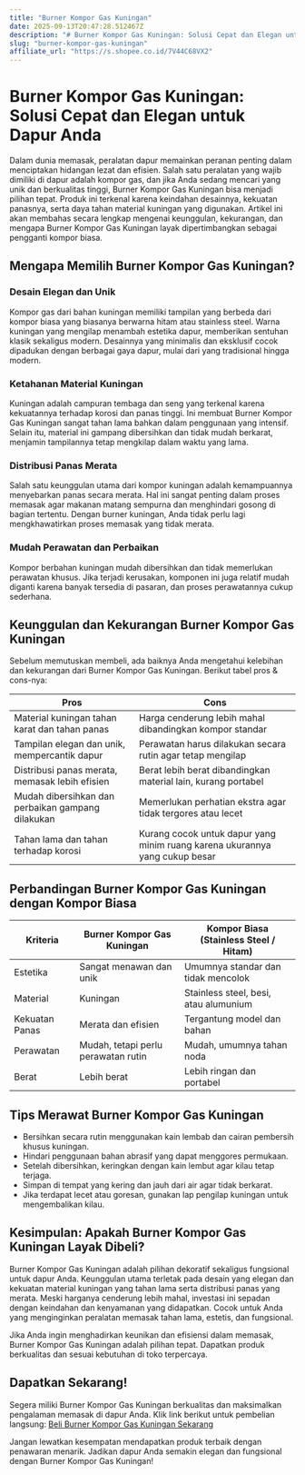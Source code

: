 ```yaml
---
title: "Burner Kompor Gas Kuningan"
date: 2025-09-13T20:47:28.512467Z
description: "# Burner Kompor Gas Kuningan: Solusi Cepat dan Elegan untuk Dapur Anda..."
slug: "burner-kompor-gas-kuningan"
affiliate_url: "https://s.shopee.co.id/7V44C68VX2"
---
```

# Burner Kompor Gas Kuningan: Solusi Cepat dan Elegan untuk Dapur Anda

Dalam dunia memasak, peralatan dapur memainkan peranan penting dalam menciptakan hidangan lezat dan efisien. Salah satu peralatan yang wajib dimiliki di dapur adalah kompor gas, dan jika Anda sedang mencari yang unik dan berkualitas tinggi, Burner Kompor Gas Kuningan bisa menjadi pilihan tepat. Produk ini terkenal karena keindahan desainnya, kekuatan panasnya, serta daya tahan material kuningan yang digunakan. Artikel ini akan membahas secara lengkap mengenai keunggulan, kekurangan, dan mengapa Burner Kompor Gas Kuningan layak dipertimbangkan sebagai pengganti kompor biasa.

## Mengapa Memilih Burner Kompor Gas Kuningan?

### Desain Elegan dan Unik

Kompor gas dari bahan kuningan memiliki tampilan yang berbeda dari kompor biasa yang biasanya berwarna hitam atau stainless steel. Warna kuningan yang mengilap menambah estetika dapur, memberikan sentuhan klasik sekaligus modern. Desainnya yang minimalis dan eksklusif cocok dipadukan dengan berbagai gaya dapur, mulai dari yang tradisional hingga modern.

### Ketahanan Material Kuningan

Kuningan adalah campuran tembaga dan seng yang terkenal karena kekuatannya terhadap korosi dan panas tinggi. Ini membuat Burner Kompor Gas Kuningan sangat tahan lama bahkan dalam penggunaan yang intensif. Selain itu, material ini gampang dibersihkan dan tidak mudah berkarat, menjamin tampilannya tetap mengkilap dalam waktu yang lama.

### Distribusi Panas Merata

Salah satu keunggulan utama dari kompor kuningan adalah kemampuannya menyebarkan panas secara merata. Hal ini sangat penting dalam proses memasak agar makanan matang sempurna dan menghindari gosong di bagian tertentu. Dengan burner kuningan, Anda tidak perlu lagi mengkhawatirkan proses memasak yang tidak merata.

### Mudah Perawatan dan Perbaikan

Kompor berbahan kuningan mudah dibersihkan dan tidak memerlukan perawatan khusus. Jika terjadi kerusakan, komponen ini juga relatif mudah diganti karena banyak tersedia di pasaran, dan proses perawatannya cukup sederhana.

## Keunggulan dan Kekurangan Burner Kompor Gas Kuningan

Sebelum memutuskan membeli, ada baiknya Anda mengetahui kelebihan dan kekurangan dari Burner Kompor Gas Kuningan. Berikut tabel pros & cons-nya:

| **Pros** | **Cons** |
| --- | --- |
| Material kuningan tahan karat dan tahan panas | Harga cenderung lebih mahal dibandingkan kompor standar |
| Tampilan elegan dan unik, mempercantik dapur | Perawatan harus dilakukan secara rutin agar tetap mengilap |
| Distribusi panas merata, memasak lebih efisien | Berat lebih berat dibandingkan material lain, kurang portabel |
| Mudah dibersihkan dan perbaikan gampang dilakukan | Memerlukan perhatian ekstra agar tidak tergores atau lecet |
| Tahan lama dan tahan terhadap korosi | Kurang cocok untuk dapur yang minim ruang karena ukurannya yang cukup besar |

## Perbandingan Burner Kompor Gas Kuningan dengan Kompor Biasa

| Kriteria | Burner Kompor Gas Kuningan | Kompor Biasa (Stainless Steel / Hitam) |
| --- | --- | --- |
| Estetika | Sangat menawan dan unik | Umumnya standar dan tidak mencolok |
| Material | Kuningan | Stainless steel, besi, atau alumunium |
| Kekuatan Panas | Merata dan efisien | Tergantung model dan bahan |
| Perawatan | Mudah, tetapi perlu perawatan rutin | Mudah, umumnya tahan noda |
| Berat | Lebih berat | Lebih ringan dan portabel |

## Tips Merawat Burner Kompor Gas Kuningan

- Bersihkan secara rutin menggunakan kain lembab dan cairan pembersih khusus kuningan.
- Hindari penggunaan bahan abrasif yang dapat menggores permukaan.
- Setelah dibersihkan, keringkan dengan kain lembut agar kilau tetap terjaga.
- Simpan di tempat yang kering dan jauh dari air agar tidak berkarat.
- Jika terdapat lecet atau goresan, gunakan lap pengilap kuningan untuk mengembalikan kilau.

## Kesimpulan: Apakah Burner Kompor Gas Kuningan Layak Dibeli?

Burner Kompor Gas Kuningan adalah pilihan dekoratif sekaligus fungsional untuk dapur Anda. Keunggulan utama terletak pada desain yang elegan dan kekuatan material kuningan yang tahan lama serta distribusi panas yang merata. Meski harganya cenderung lebih mahal, investasi ini sepadan dengan keindahan dan kenyamanan yang didapatkan. Cocok untuk Anda yang menginginkan peralatan memasak tahan lama, estetis, dan fungsional.

Jika Anda ingin menghadirkan keunikan dan efisiensi dalam memasak, Burner Kompor Gas Kuningan adalah pilihan tepat. Dapatkan produk berkualitas dan sesuai kebutuhan di toko terpercaya.

## Dapatkan Sekarang!  

Segera miliki Burner Kompor Gas Kuningan berkualitas dan maksimalkan pengalaman memasak di dapur Anda. Klik link berikut untuk pembelian langsung: [Beli Burner Kompor Gas Kuningan Sekarang](https://s.shopee.co.id/7V44C68VX2)

Jangan lewatkan kesempatan mendapatkan produk terbaik dengan penawaran menarik. Jadikan dapur Anda semakin elegan dan fungsional dengan Burner Kompor Gas Kuningan!